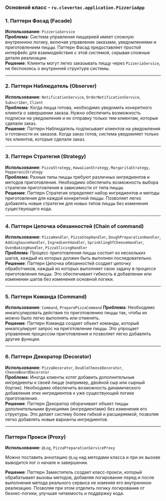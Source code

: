 ### Основной класс - `ru.clevertec.application.PizzeriaApp`

### 1. Паттерн Фасад (Facade)
**Использование**: `PizzeriaService`  
**Проблема**: Система управления пиццерией имеет сложную внутреннюю логику, включая управление заказами, уведомлениями и приготовлением пиццы. Паттерн Фасад предоставляет простой интерфейс для взаимодействия с этой системой, скрывая сложные детали реализации.  
**Решение**: Клиенты могут легко заказывать пиццу через `PizzeriaService`, не беспокоясь о внутренней структуре системы.

---

### 2. Паттерн Наблюдатель (Observer)
**Использование**: `NotificationService`, `OrderNotificationService`, `Subscriber`, `Client`  
**Проблема**: Когда пицца готова, необходимо уведомить конкретного клиента о завершении заказа. Нужно обеспечить возможность подписки на уведомления и их отправку только тем клиентам, которые сделали заказ.  
**Решение**: Паттерн Наблюдатель подписывает клиентов на уведомления о готовности их заказов. Когда заказ готов, система уведомляет только тех клиентов, которые сделали заказ.

---

### 3. Паттерн Стратегия (Strategy)
**Использование**: `PizzaStrategy`, `HawaiianStrategy`, `MargaritaStrategy`, `PepperoniStrategy`  
**Проблема**: Разные типы пиццы требуют различных ингредиентов и методов приготовления. Необходимо обеспечить возможность выбора стратегии приготовления в зависимости от типа пиццы.  
**Решение**: Паттерн Стратегия определяет набор ингредиентов и методы приготовления для каждой конкретной пиццы. Позволяет легко добавлять новые стратегии для новых типов пиццы без изменения существующего кода.

---

### 4. Паттерн Цепочка обязанностей (Chain of command)
**Использование**: `PizzaHandler`, `PizzaStepHandler`, `DoughPreparationHandler`, `AddingSauceHandler`, `IngredientHandler`, `SprinklingOfCheeseHandler`, `OvenBakingHandler`, `PizzaSlicingHandler`  
**Проблема**: Процесс приготовления пиццы состоит из нескольких шагов, каждый из которых должен быть выполнен последовательно.
**Решение**: Паттерн Цепочка обязанностей создает цепочку обработчиков, каждый из которых выполняет свою задачу в процессе приготовления пиццы. Это обеспечивает гибкость в добавлении или изменении шагов без изменения основной логики.

---

### 5. Паттерн Команда (Command)
**Использование**: `Command`, `PreparePizzaCommand`
**Проблема**: Необходимо инкапсулировать действия по приготовлению пиццы так, чтобы их можно было легко выполнять или отменять.  
**Решение**: Паттерн Команда создает объект команды, который инкапсулирует запрос на приготовление пиццы. Это упрощает управление процессом приготовления и позволяет легко добавлять другие функции.

---

### 6. Паттерн Декоратор (Decorator)
**Использование**: `PizzaDecorator`, `DoubleCheeseDecorator`, `CheeseBoardDecorator`  
**Проблема**: Иногда клиенты хотят добавить дополнительные ингредиенты к своей пицце (например, двойной сыр или сырный бортик). Необходимо обеспечить возможность динамического добавления этих ингредиентов к уже существующей логике приготовления.  
**Решение**: Паттерн Декоратор оборачивает объект пиццы дополнительными функциями (ингредиентами) без изменения его структуры. Это делает систему более гибкой и расширяемой, позволяя легко добавлять новые варианты ингредиентов.

---

### Паттерн Прокси (Proxy)
**Использование**: `@Log`, `PizzaPreparationServiceProxy`

Можно поставить аннотацию `@Log` над методами класса и при их вызове выводится лог о начале и завершении.

**Решение**: Паттерн Заместитель создает класс-прокси, который обрабатывает вызовы методов, добавляя логирование перед и после выполнения метода реального сервиса не изменяя его внутреннюю реализацию. Позволяя при этом отделить логику логирования от бизнес-логики, улучшая читаемость и поддержку кода.